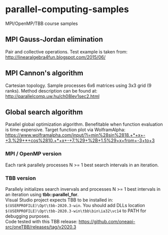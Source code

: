 # parallel-computing-samples
MPI/OpenMP/TBB course samples

## MPI Gauss-Jordan elimination
Pair and collective operations. Test example is taken from:
<http://linearalgebra4fun.blogspot.com/2015/06/>

## MPI Cannon's algorithm
Cartesian topology. Sample processes 6x6 matrices using 3x3 grid (9 ranks).
Method description can be found at:
<http://parallelcomp.uw.hu/ch08lev1sec2.html>

## Global search algorithm
Parallel global optimization algorithm. Benefitable when function evaluation is time-expensive.
Target function plot via WolframAlpha:
<https://www.wolframalpha.com/input/?i=min%28sin%2818.+*+x+-+3.%29+*+cos%2810.+*+x+-+7.%29+%2B+1.5%29+x+from+-3+to+3>

### MPI / OpenMP version
Each rank parallely processes N >= 1 best search intervals in an iteration.

### TBB version
Parallely initializes search invervals and processes N >= 1 best intervals in an iteration using **tbb::parallel_for**.  
Visual Studio project expects TBB to be installed in: `$(USERPROFILE)\Opt\tbb-2020.3-win`. You should add DLLs location `$(USERPROFILE)\Opt\tbb-2020.3-win\tbb\bin\ia32\vc14` to PATH for debugging purposes.  
Code tested with this TBB release:
<https://github.com/oneapi-src/oneTBB/releases/tag/v2020.3>
